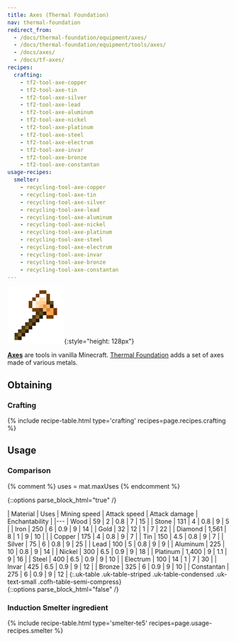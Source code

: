 ```yaml
---
title: Axes (Thermal Foundation)
nav: thermal-foundation
redirect_from:
  - /docs/thermal-foundation/equipment/axes/
  - /docs/thermal-foundation/equipment/tools/axes/
  - /docs/axes/
  - /docs/tf-axes/
recipes:
  crafting:
    - tf2-tool-axe-copper
    - tf2-tool-axe-tin
    - tf2-tool-axe-silver
    - tf2-tool-axe-lead
    - tf2-tool-axe-aluminum
    - tf2-tool-axe-nickel
    - tf2-tool-axe-platinum
    - tf2-tool-axe-steel
    - tf2-tool-axe-electrum
    - tf2-tool-axe-invar
    - tf2-tool-axe-bronze
    - tf2-tool-axe-constantan
usage-recipes:
  smelter:
    - recycling-tool-axe-copper
    - recycling-tool-axe-tin
    - recycling-tool-axe-silver
    - recycling-tool-axe-lead
    - recycling-tool-axe-aluminum
    - recycling-tool-axe-nickel
    - recycling-tool-axe-platinum
    - recycling-tool-axe-steel
    - recycling-tool-axe-electrum
    - recycling-tool-axe-invar
    - recycling-tool-axe-bronze
    - recycling-tool-axe-constantan
---
```


![Axes](/assets/images/thermal-foundation/axes.gif){:style="height: 128px"}


**[Axes](https://minecraft.gamepedia.com/Axe)** are tools in vanilla Minecraft.
[Thermal Foundation](/docs/thermal-foundation/) adds a set of axes made of
various metals.


Obtaining
---------

### Crafting
{% include recipe-table.html type='crafting' recipes=page.recipes.crafting %}


Usage
-----

### Comparison
{% comment %}
uses = mat.maxUses
{% endcomment %}

{::options parse_block_html="true" /}
<div class="uk-overflow-container">
| Material | Uses | Mining speed | Attack speed | Attack damage | Enchantability |
|---
| Wood | 59 | 2 | 0.8 | 7 | 15 |
| Stone | 131 | 4 | 0.8 | 9 | 5 |
| Iron | 250 | 6 | 0.9 | 9 | 14 |
| Gold | 32 | 12 | 1 | 7 | 22 |
| Diamond | 1,561 | 8 | 1 | 9 | 10 |
|
| Copper | 175 | 4 | 0.8 | 9 | 7 |
| Tin | 150 | 4.5 | 0.8 | 9 | 7 |
| Silver | 75 | 6 | 0.8 | 9 | 25 |
| Lead | 100 | 5 | 0.8 | 9 | 9 |
| Aluminum | 225 | 10 | 0.8 | 9 | 14 |
| Nickel | 300 | 6.5 | 0.9 | 9 | 18 |
| Platinum | 1,400 | 9 | 1.1 | 9 | 16 |
| Steel | 400 | 6.5 | 0.9 | 9 | 10 |
| Electrum | 100 | 14 | 1 | 7 | 30 |
| Invar | 425 | 6.5 | 0.9 | 9 | 12 |
| Bronze | 325 | 6 | 0.9 | 9 | 10 |
| Constantan | 275 | 6 | 0.9 | 9 | 12 |
{:.uk-table .uk-table-striped .uk-table-condensed .uk-text-small .cofh-table-semi-compress}
</div>
{::options parse_block_html="false" /}

### Induction Smelter ingredient
{% include recipe-table.html type='smelter-te5' recipes=page.usage-recipes.smelter %}
